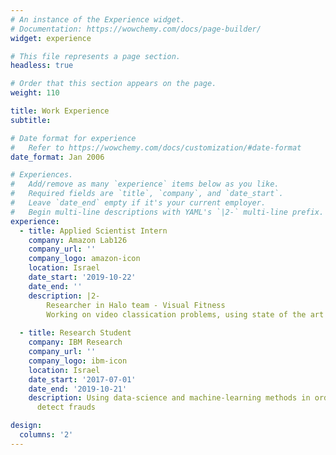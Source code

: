 ```yaml
---
# An instance of the Experience widget.
# Documentation: https://wowchemy.com/docs/page-builder/
widget: experience

# This file represents a page section.
headless: true

# Order that this section appears on the page.
weight: 110

title: Work Experience
subtitle:

# Date format for experience
#   Refer to https://wowchemy.com/docs/customization/#date-format
date_format: Jan 2006

# Experiences.
#   Add/remove as many `experience` items below as you like.
#   Required fields are `title`, `company`, and `date_start`.
#   Leave `date_end` empty if it's your current employer.
#   Begin multi-line descriptions with YAML's `|2-` multi-line prefix.
experience:
  - title: Applied Scientist Intern
    company: Amazon Lab126
    company_url: ''
    company_logo: amazon-icon
    location: Israel
    date_start: '2019-10-22'
    date_end: ''
    description: |2-
        Researcher in Halo team - Visual Fitness  
        Working on video classication problems, using state of the art computer vision methods
        
  - title: Research Student
    company: IBM Research
    company_url: ''
    company_logo: ibm-icon
    location: Israel
    date_start: '2017-07-01'
    date_end: '2019-10-21'
    description: Using data-science and machine-learning methods in order to
      detect frauds

design:
  columns: '2'
---
```

